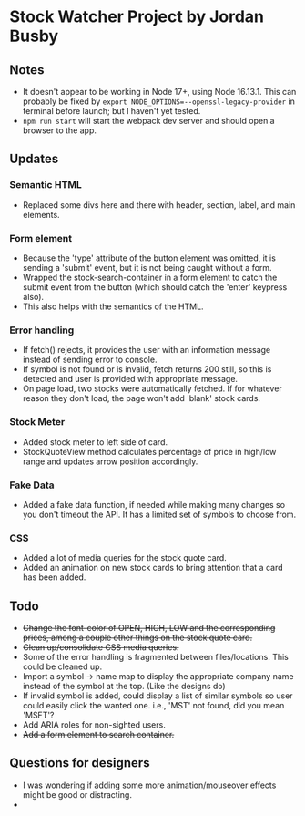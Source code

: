 # Stock Watcher Project by Jordan Busby

## Notes
- It doesn't appear to be working in Node 17+, using Node 16.13.1. This can probably be fixed by  `export NODE_OPTIONS=--openssl-legacy-provider` in terminal before launch; but I haven't yet tested.
- `npm run start` will start the webpack dev server and should open a browser to the app.

## Updates

### Semantic HTML
- Replaced some divs here and there with header, section, label, and main elements.

### Form element
- Because the 'type' attribute of the button element was omitted, it is sending a 'submit' event, but it is not being caught without a form.
- Wrapped the stock-search-container in a form element to catch the submit event from the button (which should catch the 'enter' keypress also).
- This also helps with the semantics of the HTML. 

### Error handling
- If fetch() rejects, it provides the user with an information message instead of sending error to console.
- If symbol is not found or is invalid, fetch returns 200 still, so this is detected and user is provided with appropriate message.
- On page load, two stocks were automatically fetched. If for whatever reason they don't load, the page won't add 'blank' stock cards.

### Stock Meter
- Added stock meter to left side of card.
- StockQuoteView method calculates percentage of price in high/low range and updates arrow position accordingly.

### Fake Data
- Added a fake data function, if needed while making many changes so you don't timeout the API. It has a limited set of symbols to choose from.

### CSS
- Added a lot of media queries for the stock quote card.
- Added an animation on new stock cards to bring attention that a card has been added.

## Todo
- ~~Change the font-color of OPEN, HIGH, LOW and the corresponding prices, among a couple other things on the stock quote card.~~
- ~~Clean up/consolidate CSS media queries.~~
- Some of the error handling is fragmented between files/locations. This could be cleaned up.
- Import a symbol -> name map to display the appropriate company name instead of the symbol at the top. (Like the designs do)
- If invalid symbol is added, could display a list of similar symbols so user could easily click the wanted one. i.e., 'MST' not found, did you mean 'MSFT'?
- Add ARIA roles for non-sighted users.
- ~~Add a form element to search container.~~

## Questions for designers
- I was wondering if adding some more animation/mouseover effects might be good or distracting.
- 